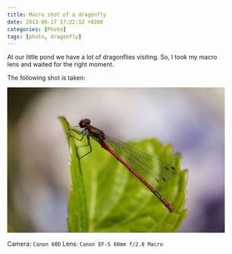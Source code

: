 ```yaml
---
title: Macro shot of a dragonfly
date: 2013-06-17 17:22:12 +0200
categories: [Photo]
tags: [photo, dragonfly]
---
```


At our little pond we have a lot of dragonflies visiting.
So, I took my macro lens and waited for the right moment.

The following shot is taken:

![Macro shot - Dragonfly](/assets/img/2013-06-17-macro-shot-dragonfly/2013-06-07-macro-shot-dragonfly.jpg)

Camera: `Canon 60D` Lens: `Canon EF-S 60mm f/2.8 Macro`
